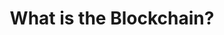 ---
title: What is the Blockchain?
post_date: 2021-02-20
cover: ./images/blockchain.jpg
#blogpost: true
---